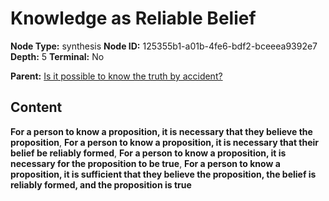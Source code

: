# Knowledge as Reliable Belief

**Node Type:** synthesis
**Node ID:** 125355b1-a01b-4fe6-bdf2-bceeea9392e7
**Depth:** 5
**Terminal:** No

**Parent:** [Is it possible to know the truth by accident?](is-it-possible-to-know-the-truth-by-accident-antithesis-ddfaf244-8730-462b-9b3e-5e09c4084f2b.md)

## Content

**For a person to know a proposition, it is necessary that they believe the proposition**, **For a person to know a proposition, it is necessary that their belief be reliably formed**, **For a person to know a proposition, it is necessary for the proposition to be true**, **For a person to know a proposition, it is sufficient that they believe the proposition, the belief is reliably formed, and the proposition is true**
